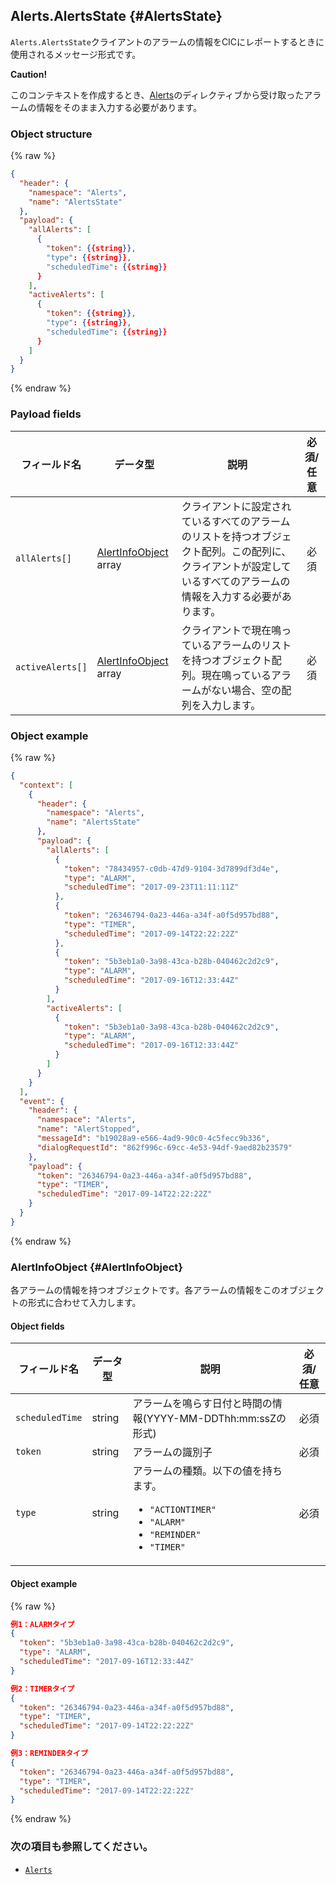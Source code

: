 ## Alerts.AlertsState {#AlertsState}
`Alerts.AlertsState`クライアントのアラームの情報をCICにレポートするときに使用されるメッセージ形式です。

<div class="danger">
  <p><strong>Caution!</strong></p>
  <p>このコンテキストを作成するとき、<a href="/CIC/References/CICInterface/Alerts.html">Alerts</a>のディレクティブから受け取ったアラームの情報をそのまま入力する必要があります。</p>
</div>

### Object structure
{% raw %}

```json
{
  "header": {
    "namespace": "Alerts",
    "name": "AlertsState"
  },
  "payload": {
    "allAlerts": [
      {
        "token": {{string}},
        "type": {{string}},
        "scheduledTime": {{string}}
      }
    ],
    "activeAlerts": [
      {
        "token": {{string}},
        "type": {{string}},
        "scheduledTime": {{string}}
      }
    ]
  }
}
```

{% endraw %}


### Payload fields

| フィールド名       | データ型    | 説明                     | 必須/任意 |
|---------------|---------|-----------------------------|:---------:|
| `allAlerts[]`    | [AlertInfoObject](#AlertInfoObject) array | クライアントに設定されているすべてのアラームのリストを持つオブジェクト配列。この配列に、クライアントが設定しているすべてのアラームの情報を入力する必要があります。    | 必須 |
| `activeAlerts[]` | [AlertInfoObject](#AlertInfoObject) array | クライアントで現在鳴っているアラームのリストを持つオブジェクト配列。現在鳴っているアラームがない場合、空の配列を入力します。  | 必須 |

### Object example

{% raw %}

```json
{
  "context": [
    {
      "header": {
        "namespace": "Alerts",
        "name": "AlertsState"
      },
      "payload": {
        "allAlerts": [
          {
            "token": "78434957-c0db-47d9-9104-3d7899df3d4e",
            "type": "ALARM",
            "scheduledTime": "2017-09-23T11:11:11Z"
          },
          {
            "token": "26346794-0a23-446a-a34f-a0f5d957bd88",
            "type": "TIMER",
            "scheduledTime": "2017-09-14T22:22:22Z"
          },
          {
            "token": "5b3eb1a0-3a98-43ca-b28b-040462c2d2c9",
            "type": "ALARM",
            "scheduledTime": "2017-09-16T12:33:44Z"
          }
        ],
        "activeAlerts": [
          {
            "token": "5b3eb1a0-3a98-43ca-b28b-040462c2d2c9",
            "type": "ALARM",
            "scheduledTime": "2017-09-16T12:33:44Z"
          }
        ]
      }
    }
  ],
  "event": {
    "header": {
      "namespace": "Alerts",
      "name": "AlertStopped",
      "messageId": "b19028a9-e566-4ad9-90c0-4c5fecc9b336",
      "dialogRequestId": "862f996c-69cc-4e53-94df-9aed82b23579"
    },
    "payload": {
      "token": "26346794-0a23-446a-a34f-a0f5d957bd88",
      "type": "TIMER",
      "scheduledTime": "2017-09-14T22:22:22Z"
    }
  }
}
```

{% endraw %}

### AlertInfoObject {#AlertInfoObject}
各アラームの情報を持つオブジェクトです。各アラームの情報をこのオブジェクトの形式に合わせて入力します。

#### Object fields

| フィールド名       | データ型    | 説明                     | 必須/任意 |
|---------------|---------|-----------------------------|:---------:|
| `scheduledTime` | string | アラームを鳴らす日付と時間の情報(YYYY-MM-DDThh:mm:ssZの形式)   | 必須 |
| `token`         | string | アラームの識別子                   | 必須 |
| `type`          | string | アラームの種類。以下の値を持ちます。<ul><li><code>"ACTIONTIMER"</code></li><li><code>"ALARM"</code></li><li><code>"REMINDER"</code></li><li><code>"TIMER"</code></li></ul>  | 必須 |

#### Object example

{% raw %}

```json
例1：ALARMタイプ
{
  "token": "5b3eb1a0-3a98-43ca-b28b-040462c2d2c9",
  "type": "ALARM",
  "scheduledTime": "2017-09-16T12:33:44Z"
}

例2：TIMERタイプ
{
  "token": "26346794-0a23-446a-a34f-a0f5d957bd88",
  "type": "TIMER",
  "scheduledTime": "2017-09-14T22:22:22Z"
}

例3：REMINDERタイプ
{
  "token": "26346794-0a23-446a-a34f-a0f5d957bd88",
  "type": "TIMER",
  "scheduledTime": "2017-09-14T22:22:22Z"
}

```

{% endraw %}

### 次の項目も参照してください。
* [`Alerts`](/CIC/References/CICInterface/Alerts.md)
